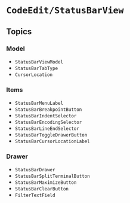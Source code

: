 # ``CodeEdit/StatusBarView``

## Topics

### Model

- ``StatusBarViewModel``
- ``StatusBarTabType``
- ``CursorLocation``

### Items

- ``StatusBarMenuLabel``
- ``StatusBarBreakpointButton``
- ``StatusBarIndentSelector``
- ``StatusBarEncodingSelector``
- ``StatusBarLineEndSelector``
- ``StatusBarToggleDrawerButton``
- ``StatusBarCursorLocationLabel``

### Drawer

- ``StatusBarDrawer``
- ``StatusBarSplitTerminalButton``
- ``StatusBarMaximizeButton``
- ``StatusBarClearButton``
- ``FilterTextField``
